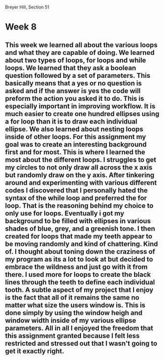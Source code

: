 Breyer Hill, Section 51
# Week 8
## This week we learned all about the various loops and what they are capable of doing. We learned about two types of loops, for loops and while loops. We learned that they ask a boolean question followed by a set of parameters. This basically means that a yes or no question is asked and if the answer is yes the code will preform the action you asked it to do. This is especially important in improving workflow. It is much easier to create one hundred ellipses using a for loop than it is to draw each individual ellipse. We also learned about nesting loops inside of other loops. For this assignment my goal was to create an interesting background first and for most. This is where I learned the most about the different loops. I struggles to get my circles to not only draw all across the x axis but randomly draw on the y axis. After tinkering around and experimenting with various different codes I discovered that I personally hated the syntax of the while loop and preferred the for loop. That is the reasoning behind my choice to only use for loops. Eventually i got my background to be filled with ellipses in various shades of blue, grey, and a greenish tone. I then created for loops that made my teeth appear to be moving randomly and kind of chattering. Kind of. I thought about toning down the craziness of my program as its a lot to look at but decided to embrace the wildness and just go with it from there. I used more for loops to create the black lines through the teeth to define each individual tooth. A subtle aspect of my project that I enjoy is the fact that all of it remains the same no matter what size the users window is. This is done simply by using the window heigh and window width inside of my various ellipse parameters. All in all I enjoyed the freedom that this assignment granted because I felt less restricted and stressed out that I wasn't going to get it exactly right.
